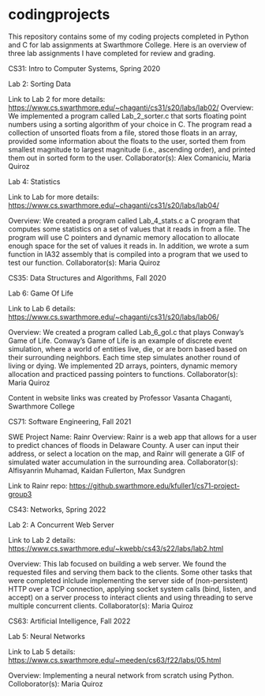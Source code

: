 # codingprojects
This repository contains some of my coding projects completed in Python and C for lab assignments at Swarthmore College. Here is an overview of three lab assignments I have completed for review and grading. 


CS31: Intro to Computer Systems, Spring 2020

Lab 2: Sorting Data

Link to Lab 2 for more details: https://www.cs.swarthmore.edu/~chaganti/cs31/s20/labs/lab02/
Overview: We implemented a program called Lab_2_sorter.c that sorts floating point numbers using a sorting algorithm of your choice in C. The program read a
collection of unsorted floats from a file, stored those floats in an array, provided some information about the floats to the user, sorted them from smallest
magnitude to largest magnitude (i.e., ascending order), and printed them out in sorted form to the user.
Collaborator(s): Alex Comaniciu, Maria Quiroz


Lab 4: Statistics

Link to Lab for more details: https://www.cs.swarthmore.edu/~chaganti/cs31/s20/labs/lab04/

Overview: We created a program called Lab_4_stats.c a C program that computes some statistics on a set of values that it 
reads in from a file. The program will use C pointers and dynamic memory allocation to allocate enough space for the set of 
values it reads in. In addition, we wrote a sum function in IA32 assembly that is compiled into a program that 
we used to test our function.
Collaborator(s): Maria Quiroz






CS35: Data Structures and Algorithms, Fall 2020 

Lab 6: Game Of Life

Link to Lab 6 details: https://www.cs.swarthmore.edu/~chaganti/cs31/s20/labs/lab06/

Overview: We created a program called Lab_6_gol.c that plays Conway’s Game of Life. 
Conway’s Game of Life is an example of discrete event simulation, where a world of entities live, die, or are born based based on their surrounding neighbors. 
Each time step simulates another round of living or dying. We implemented 2D arrays, pointers, dynamic memory 
allocation and practiced passing pointers to functions. 
Collaborator(s): Maria Quiroz

Content in website links was created by Professor Vasanta Chaganti, Swarthmore College






CS71: Software Engineering, Fall 2021

SWE Project Name: Rainr 
Overview: Rainr is a web app that allows for a user to predict chances of floods in Delaware County. A user can input their address, or select a location on the map, and Rainr will generate a GIF of simulated water accumulation in the surrounding area.
Collaborator(s): Alfisyanrin Muhamad, Kaidan Fullerton, Max Sundgren

Link to Rainr repo: https://github.swarthmore.edu/kfuller1/cs71-project-group3






CS43: Networks, Spring 2022

Lab 2: A Concurrent Web Server

Link to Lab 2 details: https://www.cs.swarthmore.edu/~kwebb/cs43/s22/labs/lab2.html

Overview: This lab focused on building a web server. We found the requested files and serving them back to the clients. Some other tasks that were completed inlclude implementing the server side of (non-persistent) HTTP over a TCP connection, applying socket system calls (bind, listen, and accept) on a server process to interact clients and using threading to serve multiple concurrent clients.
Collaborator(s): Maria Quiroz 






CS63: Artificial Intelligence, Fall 2022

Lab 5: Neural Networks 

Link to Lab 5 details: https://www.cs.swarthmore.edu/~meeden/cs63/f22/labs/05.html

Overview: Implementing a neural network from scratch using Python. 
Colloborator(s): Maria Quiroz 






